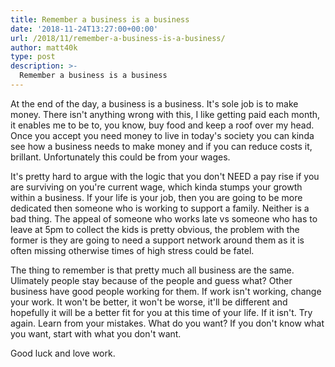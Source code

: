 ```yaml
---
title: Remember a business is a business
date: '2018-11-24T13:27:00+00:00'
url: /2018/11/remember-a-business-is-a-business/
author: matt40k
type: post
description: >-
  Remember a business is a business
---
```


At the end of the day, a business is a business. It's sole job is to make money. There isn't anything wrong with this, I like getting paid each month, it enables me to be to, you know, buy food and keep a roof over my head. Once you accept you need money to live in today's society you can kinda see how a business needs to make money and if you can reduce costs it, brillant. Unfortunately this could be from your wages.

It's pretty hard to argue with the logic that you don't NEED a pay rise if you are surviving on you're current wage, which kinda stumps your growth within a business. If your life is your job, then you are going to be more dedicated then someone who is working to support a family. Neither is a bad thing. The appeal of someone who works late vs someone who has to leave at 5pm to collect the kids is pretty obvious, the problem with the former is they are going to need a support network around them as it is often missing otherwise times of high stress could be fatel. 

The thing to remember is that pretty much all business are the same. Ulimately people stay because of the people and guess what? Other business have good people working for them. If work isn't working, change your work. It won't be better, it won't be worse, it'll be different and hopefully it will be a better fit for you at this time of your life. If it isn't. Try again. Learn from your mistakes. What do you want? If you don't know what you want, start with what you don't want.

Good luck and love work.